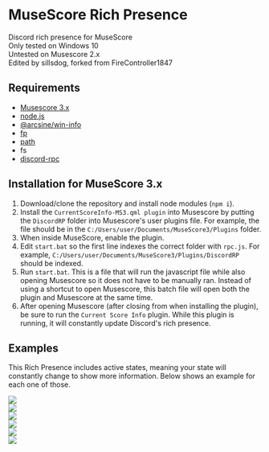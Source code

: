 # MuseScore Rich Presence
Discord rich presence for MuseScore\
Only tested on Windows 10\
Untested on Musescore 2.x\
Edited by sillsdog, forked from FireController1847

## Requirements
* [Musescore 3.x](https://musescore.org/en)
* [node.js](https://nodejs.dev/)
* [@arcsine/win-info](https://www.npmjs.com/package/@arcsine/win-info)
* [fp](https://www.npmjs.com/package/fp)
* [path](https://www.npmjs.com/package/path)
* fs
* [discord-rpc](https://www.npmjs.com/package/discord-rpc)

## Installation for MuseScore 3.x
1. Download/clone the repository and install node modules (`npm i`).
2. Install the `CurrentScoreInfo-MS3.qml plugin` into Musescore by putting the `DiscordRP` folder into Musescore's user plugins file. For example, the file should be in the `C:/Users/user/Documents/MuseScore3/Plugins` folder.
3. When inside MuseScore, enable the plugin.
4. Edit `start.bat` so the first line indexes the correct folder with `rpc.js`. For example, `C:/Users/user/Documents/MuseScore3/Plugins/DiscordRP` should be indexed.
5. Run `start.bat`. This is a file that will run the javascript file while also opening Musescore so it does not have to be manually ran. Instead of using a shortcut to open Musescore, this batch file will open both the plugin and Musescore at the same time.
6. After opening Musescore (after closing from when installing the plugin), be sure to run the `Current Score Info` plugin. While this plugin is running, it will constantly update Discord's rich presence.

## Examples
This Rich Presence includes active states, meaning your state will constantly change to show more information. Below shows an example for each one of those.

![](https://i.imgur.com/fPKKteE.png)  
![](https://i.imgur.com/OnaBi5m.png)  
![](https://i.imgur.com/dhVm2ZE.png)  
![](https://i.imgur.com/e45SDcX.png)  
![](https://i.imgur.com/usmmLbB.png)  
![](https://i.imgur.com/aWgurbw.png)
